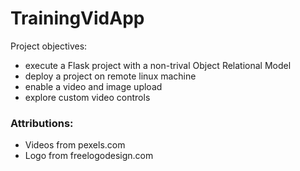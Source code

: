 # TrainingVidApp

Project objectives: 
* execute a Flask project with a non-trival Object Relational Model
* deploy a project on remote linux machine
* enable a video and image upload
* explore custom video controls

### Attributions: 

* Videos from pexels.com
* Logo from freelogodesign.com